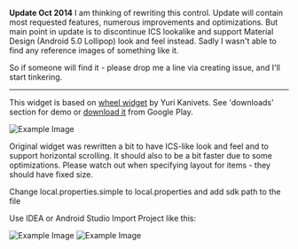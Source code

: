 **Update Oct 2014** I am thinking of rewriting this control. Update will contain most requested features, numerous improvements and optimizations. But main point in update is to discontinue ICS lookalike and support Material Design (Android 5.0 Lollipop) look and feel instead. Sadly I wasn't able to find any reference images of something like it. 

So if someone will find it - please drop me a line via creating issue, and I'll start tinkering.

---

This widget is based on [wheel widget][1] by Yuri Kanivets. See 'downloads' section for demo or [download it][2] from Google Play.

![Example Image][3]

Original widget was rewritten a bit to have ICS-like look and feel and to support horizontal scrolling.
It should also to be a bit faster due to some optimizations.
Please watch out when specifying layout for items - they should have fixed size.



Change local.properties.simple to local.properties and add sdk path to the file

Use IDEA or Android Studio Import Project like this:

![Example Image][4]
![Example Image][5]


 [1]: http://code.google.com/p/android-wheel/
 [2]: https://play.google.com/store/apps/details?id=antistatic.spinnerwheel.demo
 [3]: https://github.com/ai212983/android-spinnerwheel/raw/master/.assets/screenshot_00.png
 [4]: https://github.com/jiechic/android-spinnerwheel/raw/master/.assets/screenshot_01.png
 [5]: https://github.com/jiechic/android-spinnerwheel/raw/master/.assets/screenshot_02.png